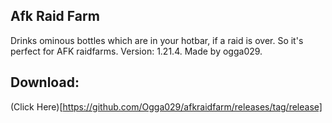 ## Afk Raid Farm

Drinks ominous bottles which are in your hotbar, if a raid is over. So it's perfect for AFK raidfarms.
Version: 1.21.4.
Made by ogga029.

## Download:
(Click Here)[https://github.com/Ogga029/afkraidfarm/releases/tag/release]
